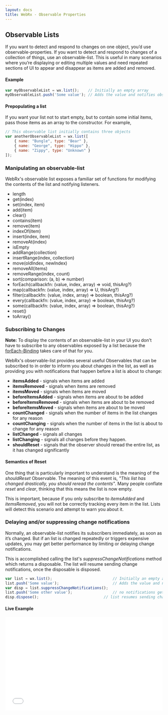 ```yaml
---
layout: docs
title: WebRx - Observable Properties
---
```

## Observable Lists

If you want to detect and respond to changes on one object, you’d use observable-properties. If you want to detect and respond to changes of a collection of things, use an observable-list. This is useful in many scenarios where you’re displaying or editing multiple values and need repeated sections of UI to appear and disappear as items are added and removed.

#### Example

```javascript
var myObservableList = wx.list();    // Initially an empty array
myObservableList.push('Some value'); // Adds the value and notifies observers
```


#### Prepopulating a list

If you want your list not to start empty, but to contain some initial items, pass those items as an array to the constructor. For example,

```javascript
// This observable list initially contains three objects
var anotherObservableList = wx.list([
    { name: "Bungle", type: "Bear" },
    { name: "George", type: "Hippo" },
    { name: "Zippy", type: "Unknown" }
]);
```


### Manipulating an observable-list

WebRx's observable list exposes a familiar set of functions for modifying the contents of the list and notifying listeners.

- length
- get(index)
- set(index, item)
- add(item)
- clear()
- contains(item)
- remove(item)
- indexOf(item)
- insert(index, item)
- removeAt(index)
- isEmpty
- addRange(collection)
- insertRange(index, collection)
- move(oldIndex, newIndex)
- removeAll(items)
- removeRange(index, count)
- sort(comparison: (a, b) => number)
- forEach(callbackfn: (value, index, array) => void, thisArg?)
- map(callbackfn: (value, index, array) => U, thisArg?)
- filter(callbackfn: (value, index, array) => boolean, thisArg?)
- every(callbackfn: (value, index, array) => boolean, thisArg?)
- some(callbackfn: (value, index, array) => boolean, thisArg?)
- reset()
- toArray()


### Subscribing to Changes

**Note:** To display the contents of an observable-list in your UI you don't have to subscribe to any observables exposed by a list because the [forEach-Binding](/docs/forEach-binding.html#start) takes care of that for you. 

WebRx's observable-list provides several useful Observables that can be subscribed to in order to inform you about changes in the list, as well as providing you with notifications that happen before a list is about to change:

- **itemsAdded** - signals when items are added
- **itemsRemoved** - signals when items are removed
- **itemsMoved** - signals when items are moved
- **beforeItemsAdded** - signals when items are about to be added
- **beforeItemsRemoved** - signals when items are about to be removed
- **beforeItemsMoved** - signals when items are about to be moved
- **countChanged** - signals when the number of items in the list changes for any reason
- **countChanging** - signals when the number of items in the list is about to change for any reason
- **listChanged** - signals all changes
- **listChanging** - signals all changes before they happen.
- **shouldReset** - signals that the observer should reread the entire list, as it has changed significantly

#### Semantics of Reset

One thing that is particularly important to understand is the meaning of the *shouldReset* Observable. The meaning of this event is, *"This list has changed drastically, you should reread the contents"*. Many people conflate *reset* and *clear*, thinking that this means the list is now empty.

This is important, because if you only subscribe to *itemsAdded* and *itemsRemoved*, you will not be correctly tracking every item in the list. Lists will detect this scenario and attempt to warn you about it.

### Delaying and/or suppressing change notifications

Normally, an observable-list notifies its subscribers immediately, as soon as it’s changed. But if an list is changed repeatedly or triggers expensive updates, you may get better performance by limiting or delaying change notifications. 

This is accomplished calling the list's *suppressChangeNotifications* method which returns a disposable. The list will resume sending change notifications, once the disposable is disposed.

```javascript
var list = wx.list();    						// Initially an empty array
list.push('Some value'); 						// Adds the value and notifies observers
var disp = list.suppressChangeNotifications();
list.push('Some other value');					// no notifications get send now
disp.dispose();								// list resumes sending change notifications
```


#### Live Example

<iframe class="hidden-xs" width="100%" height="300" src="//jsfiddle.net/oliverw/z51a6bsg/embedded/" allowfullscreen="allowfullscreen" frameborder="0"></iframe>